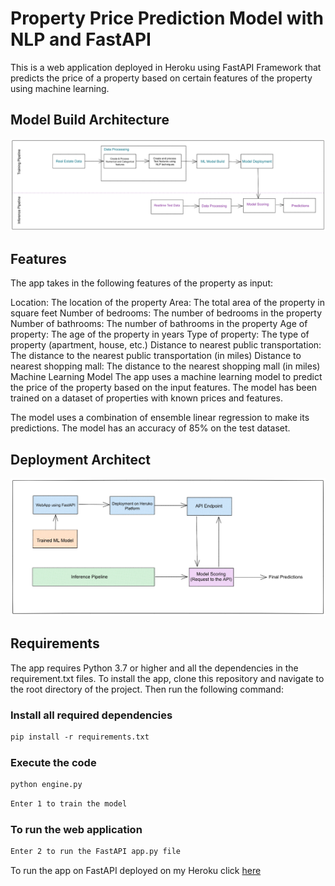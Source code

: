 # Property Price Prediction Model with NLP and FastAPI
This is a web application deployed in Heroku using FastAPI Framework that predicts the price of a property based on certain features of the property using machine learning. 

## Model Build Architecture
![Screenshot](https://github.com/chizeni24/ML-Property-Price-Predictions/blob/main/Deployment%20Approach.png)

## Features
The app takes in the following features of the property as input:

Location: The location of the property
Area: The total area of the property in square feet
Number of bedrooms: The number of bedrooms in the property
Number of bathrooms: The number of bathrooms in the property
Age of property: The age of the property in years
Type of property: The type of property (apartment, house, etc.)
Distance to nearest public transportation: The distance to the nearest public transportation (in miles)
Distance to nearest shopping mall: The distance to the nearest shopping mall (in miles)
Machine Learning Model
The app uses a machine learning model to predict the price of the property based on the input features. The model has been trained on a dataset of properties with known prices and features.

The model uses a combination of ensemble linear regression to make its predictions. The model has an accuracy of 85% on the test dataset.

## Deployment Architect 
![Screenshot](https://github.com/chizeni24/ML-Property-Price-Predictions/blob/main/Deployment%20Architecture.png)
## Requirements
The app requires Python 3.7 or higher and all the dependencies in the requirement.txt files.
To install the app, clone this repository and navigate to the root directory of the project. Then run the following command:

### Install all required dependencies
``` markdown
pip install -r requirements.txt
```

### Execute the code
``` markdown
python engine.py 
```
```markdown 
Enter 1 to train the model
```
### To run the web application

```markdown
Enter 2 to run the FastAPI app.py file 
```

To run the app on FastAPI deployed on my Heroku click [here](https://property-price-predicting-app.herokuapp.com/docs#/default/predict_price_predict_post)  
